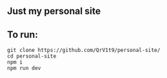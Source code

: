 ## Just my personal site

## To run: 
```
git clone https://github.com/QrV1t9/personal-site/
cd personal-site
npm i
npm run dev
```
